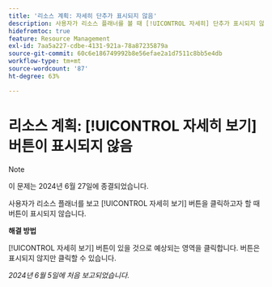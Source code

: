 ```yaml
---
title: '리소스 계획: 자세히 단추가 표시되지 않음'
description: 사용자가 리소스 플래너를 볼 때 [!UICONTROL 자세히] 단추가 표시되지 않습니다. 해결 방법을 사용할 수 있습니다.
hidefromtoc: true
feature: Resource Management
exl-id: 7aa5a227-cdbe-4131-921a-78a87235879a
source-git-commit: 60c6e186749992b8e56efae2a1d7511c8bb5e4db
workflow-type: tm+mt
source-wordcount: '87'
ht-degree: 63%

---
```


# 리소스 계획: [!UICONTROL 자세히 보기] 버튼이 표시되지 않음

>[!NOTE]
>
>이 문제는 2024년 6월 27일에 종결되었습니다.

사용자가 리소스 플래너를 보고 [!UICONTROL 자세히 보기] 버튼을 클릭하고자 할 때 버튼이 표시되지 않습니다.

**해결 방법**

[!UICONTROL 자세히 보기] 버튼이 있을 것으로 예상되는 영역을 클릭합니다. 버튼은 표시되지 않지만 클릭할 수 있습니다.

_2024년 6월 5일에 처음 보고되었습니다._

